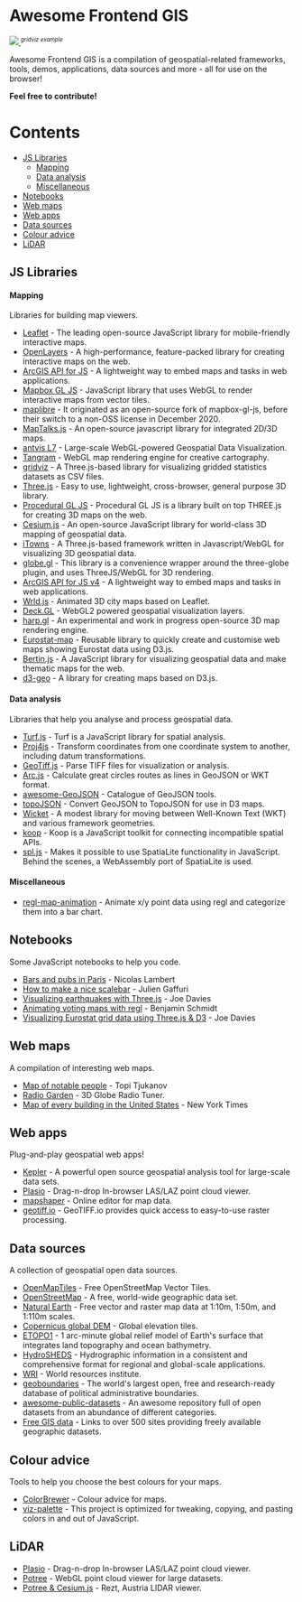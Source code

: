 # Awesome Frontend GIS

<p>
    <a href="https://github.com/eurostat/gridviz" target="_blank">
    <img src='https://user-images.githubusercontent.com/25485293/191950255-cbd83c6a-4880-4c0a-a665-b59a21467702.PNG'></img>
    </a>
    <sup><em id="banner-caption" style="font-size: 10px !important;">gridviz example</em></sub>
</p>


Awesome Frontend GIS is a compilation of geospatial-related frameworks, tools, demos, applications, data sources and more - all for use on the browser!

**Feel free to contribute!**

# Contents
  - [JS Libraries](#js-libraries)
    - [Mapping](#mapping) 
    - [Data analysis](#data-analysis)
    - [Miscellaneous](#miscellaneous)
  - [Notebooks](#notebooks)
  - [Web maps](#web-maps)
  - [Web apps](#web-apps)
  - [Data sources](#data-sources)
  - [Colour advice](#colour-advice)
  - [LiDAR](#lidar)

## JS Libraries

  #### Mapping
  Libraries for building map viewers.
  
  - [Leaflet](https://leafletjs.com/) - The leading open-source JavaScript library for mobile-friendly interactive maps.
  - [OpenLayers](https://openlayers.org/) - A high-performance, feature-packed library for creating interactive maps on the web.
  - [ArcGIS API for JS](https://developers.arcgis.com/javascript/latest/release-notes/) - A lightweight way to embed maps and tasks in web applications.
  - [Mapbox GL JS](https://docs.mapbox.com/mapbox-gl-js/examples/) - JavaScript library that uses WebGL to render interactive maps from vector tiles.
  - [maplibre](https://github.com/maplibre/maplibre-gl-js) - It originated as an open-source fork of mapbox-gl-js, before their switch to a non-OSS license in December 2020.
  - [MapTalks.js](https://github.com/maptalks/maptalks.js) - An open-source javascript library for integrated 2D/3D maps.
  - [antvis L7](https://github.com/antvis/L7) - Large-scale WebGL-powered Geospatial Data Visualization.
  - [Tangram](https://github.com/tangrams/tangram) - WebGL map rendering engine for creative cartography.
  - [gridviz](https://github.com/eurostat/gridviz) - A Three.js-based library for visualizing gridded statistics datasets as CSV files. 
  - [Three.js](https://github.com/mrdoob/three.js) - Easy to use, lightweight, cross-browser, general purpose 3D library.
  - [Procedural GL JS](https://github.com/felixpalmer/procedural-gl-js) - Procedural GL JS is a library built on top THREE.js for creating 3D maps on the web.
  - [Cesium.js](https://cesiumjs.org/) - An open-source JavaScript library for world-class 3D mapping of geospatial data.
  - [iTowns](https://github.com/iTowns/itowns) - A Three.js-based framework written in Javascript/WebGL for visualizing 3D geospatial data.
  - [globe.gl](https://globe.gl/) - This library is a convenience wrapper around the three-globe plugin, and uses ThreeJS/WebGL for 3D rendering.
  - [ArcGIS API for JS v4](https://developers.arcgis.com/javascript/) - A lightweight way to embed maps and tasks in web applications.
  - [Wrld.js](https://github.com/wrld3d/wrld.js/) - Animated 3D city maps based on Leaflet.
  - [Deck.GL](https://github.com/uber/deck.gl) - WebGL2 powered geospatial visualization layers.
  - [harp.gl](https://github.com/heremaps/harp.gl) - An experimental and work in progress open-source 3D map rendering engine.
  - [Eurostat-map](https://github.com/eurostat/eurostat-map.js) - Reusable library to quickly create and customise web maps showing Eurostat data using D3.js.
  - [Bertin.js](https://github.com/neocarto/bertin) - A JavaScript library for visualizing geospatial data and make thematic maps for the web.
  - [d3-geo](https://github.com/d3/d3-geo) - A library for creating maps based on D3.js.

  #### Data analysis
  Libraries that help you analyse and process geospatial data.
  - [Turf.js](https://github.com/Turfjs/turf) - Turf is a JavaScript library for spatial analysis.
  - [Proj4js](https://github.com/proj4js/proj4js) - Transform coordinates from one coordinate system to another, including datum transformations.
  - [GeoTiff.js](https://github.com/geotiffjs/geotiff.js) - Parse TIFF files for visualization or analysis.
  - [Arc.js](https://github.com/springmeyer/arc.js) - Calculate great circles routes as lines in GeoJSON or WKT format.
  - [awesome-GeoJSON](https://github.com/tmcw/awesome-geojson) - Catalogue of GeoJSON tools.
  - [topoJSON](https://github.com/topojson/topojson) - Convert GeoJSON to TopoJSON for use in D3 maps.
  - [Wicket](https://github.com/arthur-e/Wicket) - A modest library for moving between Well-Known Text (WKT) and various framework geometries.
  - [koop](https://github.com/koopjs/koop) - Koop is a JavaScript toolkit for connecting incompatible spatial APIs.
  - [spl.js](https://github.com/jvail/spl.js) - Makes it possible to use SpatiaLite functionality in JavaScript. Behind the scenes, a WebAssembly port of SpatiaLite is used.
  
  #### Miscellaneous
  - [regl-map-animation](https://github.com/eurostat/regl-map-animation) - Animate x/y point data using regl and categorize them into a bar chart.

## Notebooks
Some JavaScript notebooks to help you code.
- [Bars and pubs in Paris](https://observablehq.com/@neocartocnrs/bars-pubs-in-paris) - Nicolas Lambert
- [How to make a nice scalebar](https://observablehq.com/@jgaffuri/nice-scale-bar) - Julien Gaffuri
- [Visualizing earthquakes with Three.js](https://observablehq.com/@joewdavies/visualizing-earthquakes-with-three-js) - Joe Davies
- [Animating voting maps with regl](https://observablehq.com/@bmschmidt/animating-voting-maps-with-regl) - Benjamin Schmidt
- [Visualizing Eurostat grid data using Three.js & D3](https://observablehq.com/@joewdavies/visualizing-eurostat-grid-data-using-three-js-d3) - Joe Davies

## Web maps
A compilation of interesting web maps.
- [Map of notable people](https://tjukanovt.github.io/notable-people) - Topi Tjukanov
- [Radio Garden](https://radio.garden/) - 3D Globe Radio Tuner.
- [Map of every building in the United States](https://www.nytimes.com/interactive/2018/10/12/us/map-of-every-building-in-the-united-states.html) - New York Times

## Web apps
Plug-and-play geospatial web apps!

- [Kepler](https://kepler.gl/demo) - A powerful open source geospatial analysis tool for large-scale data sets.
- [Plasio](https://github.com/verma/plasio) - Drag-n-drop In-browser LAS/LAZ point cloud viewer.
- [mapshaper](https://mapshaper.org/) - Online editor for map data.
- [geotiff.io](http://app.geotiff.io/) - GeoTIFF.io provides quick access to easy-to-use raster processing.
  
## Data sources
A collection of geospatial open data sources.

- [OpenMapTiles](https://openmaptiles.org/) - Free OpenStreetMap Vector Tiles.
- [OpenStreetMap](https://www.geofabrik.de/data/download.html) - A free, world-wide geographic data set.
- [Natural Earth](https://www.naturalearthdata.com/) - Free vector and raster map data at 1:10m, 1:50m, and 1:110m scales.
- [Copernicus global DEM](https://ec.europa.eu/eurostat/web/gisco/geodata/reference-data/elevation/copernicus-dem/elevation) - Global elevation tiles.
- [ETOPO1](https://www.ngdc.noaa.gov/mgg/global/) - 1 arc-minute global relief model of Earth's surface that integrates land topography and ocean bathymetry.
- [HydroSHEDS](https://www.hydrosheds.org/) - Hydrographic information in a consistent and comprehensive format for regional and global-scale applications.
- [WRI](https://www.wri.org/data) - World resources institute.
- [geoboundaries](https://www.geoboundaries.org/) - The world's largest open, free and research-ready database of political administrative boundaries.
- [awesome-public-datasets](https://github.com/awesomedata/awesome-public-datasets) - An awesome repository full of open datasets from an abundance of different categories.
- [Free GIS data](https://freegisdata.rtwilson.com/) - Links to over 500 sites providing freely available geographic datasets.


## Colour advice
Tools to help you choose the best colours for your maps.
- [ColorBrewer](https://colorbrewer2.org/) - Colour advice for maps.
- [viz-palette](https://projects.susielu.com/viz-palette) - This project is optimized for tweaking, copying, and pasting colors in and out of JavaScript.

## LiDAR
- [Plasio](https://github.com/verma/plasio) - Drag-n-drop In-browser LAS/LAZ point cloud viewer.
- [Potree](https://github.com/potree/potree) - WebGL point cloud viewer for large datasets.
- [Potree & Cesium.js](http://potree.org/potree/examples/cesium_retz.html) - Rezt, Austria LIDAR viewer.

